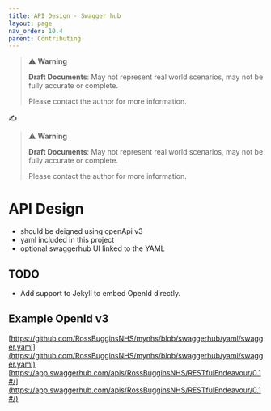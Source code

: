 ```yaml
---
title: API Design - Swagger hub
layout: page
nav_order: 10.4
parent: Contributing
---
```


> ⚠️ **Warning**
>  
> **Draft Documents**: May not represent real world scenarios, may not be fully accurate or complete.
>
> Please contact the author for more information.

✍

> ⚠️ **Warning**
>  
> **Draft Documents**: May not represent real world scenarios, may not be fully accurate or complete.
>
> Please contact the author for more information.


# API Design

- should be deigned using openApi v3
- yaml included in this project
- optional swaggerhub UI linked to the YAML

## TODO
- Add support to Jekyll to embed OpenId directly.
## Example OpenId v3


[https://github.com/RossBugginsNHS/mynhs/blob/swaggerhub/yaml/swagger.yaml](https://github.com/RossBugginsNHS/mynhs/blob/swaggerhub/yaml/swagger.yaml)
[https://app.swaggerhub.com/apis/RossBugginsNHS/RESTfulEndeavour/0.1#/](https://app.swaggerhub.com/apis/RossBugginsNHS/RESTfulEndeavour/0.1#/)

<script src="https://emgithub.com/embed.js?target=https%3A%2F%2Fgithub.com%2FRossBugginsNHS%2Fmynhs%2Fblob%2Fswaggerhub%2Fyaml%2Fswagger.yaml&style=github&showBorder=on&showLineNumbers=on&showFileMeta=on&showCopy=on&fetchFromJsDelivr=on"></script>